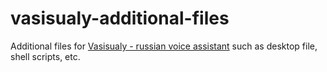 # vasisualy-additional-files
Additional files for [Vasisualy - russian voice assistant](https://github.com/Oknolaz/vasisualy) such as desktop file, shell scripts, etc.
